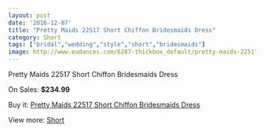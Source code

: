 ```yaml
---
layout: post
date: '2016-12-07'
title: "Pretty Maids 22517 Short Chiffon Bridesmaids Dress"
category: Short
tags: ["bridal","wedding","style","short","bridesmaids"]
image: http://www.eudances.com/6287-thickbox_default/pretty-maids-22517-short-chiffon-bridesmaids-dress.jpg
---
```

Pretty Maids 22517 Short Chiffon Bridesmaids Dress

On Sales: **$234.99**
<a href="https://www.eudances.com/en/short/2274-pretty-maids-22517-short-chiffon-bridesmaids-dress.html"><amp-img layout="responsive" width="600" height="600" src="//www.eudances.com/6287-thickbox_default/pretty-maids-22517-short-chiffon-bridesmaids-dress.jpg" alt="Pretty Maids 22517 Short Chiffon Bridesmaids Dress 0" /></a>
<a href="https://www.eudances.com/en/short/2274-pretty-maids-22517-short-chiffon-bridesmaids-dress.html"><amp-img layout="responsive" width="600" height="600" src="//www.eudances.com/6289-thickbox_default/pretty-maids-22517-short-chiffon-bridesmaids-dress.jpg" alt="Pretty Maids 22517 Short Chiffon Bridesmaids Dress 1" /></a>
<a href="https://www.eudances.com/en/short/2274-pretty-maids-22517-short-chiffon-bridesmaids-dress.html"><amp-img layout="responsive" width="600" height="600" src="//www.eudances.com/6288-thickbox_default/pretty-maids-22517-short-chiffon-bridesmaids-dress.jpg" alt="Pretty Maids 22517 Short Chiffon Bridesmaids Dress 2" /></a>

Buy it: [Pretty Maids 22517 Short Chiffon Bridesmaids Dress](https://www.eudances.com/en/short/2274-pretty-maids-22517-short-chiffon-bridesmaids-dress.html "Pretty Maids 22517 Short Chiffon Bridesmaids Dress")

View more: [Short](https://www.eudances.com/en/25-short "Short")